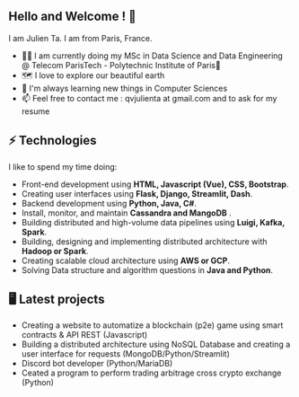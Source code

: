 <!--
**tajulien/tajulien** is a ✨ _special_ ✨ repository because its `README.md` (this file) appears on your GitHub profile.

Here are some ideas to get you started:

- 🔭 I’m currently working on ...
- 🌱 I’m currently learning ...
- 👯 I’m looking to collaborate on ...
- 🤔 I’m looking for help with ...
- 💬 Ask me about ...
- 📫 How to reach me: ...
- 😄 Pronouns: ...
- ⚡ Fun fact: ...
-->
## Hello and Welcome ! 👋
I am Julien Ta. I am from Paris, France.

- 👨‍🎓️ I am currently doing my MSc in Data Science and Data Engineering @ Telecom ParisTech - Polytechnic Institute of Paris🏫
- 🗺️ I love to explore our beautiful earth 
- 📖 I'm always learning new things in Computer Sciences
- 📫 Feel free to contact me : qvjulienta at gmail.com and to ask for my resume
   

## ⚡ Technologies
I like to spend my time doing:
- Front-end development using **HTML, Javascript (Vue), CSS, Bootstrap**.
- Creating user interfaces using **Flask, Django, Streamlit, Dash**.
- Backend development using **Python, Java, C#**.
- Install, monitor, and maintain **Cassandra and MangoDB** .
- Building distributed and high-volume data pipelines using **Luigi, Kafka, Spark**.
- Building, designing and implementing distributed architecture with **Hadoop or Spark**.
- Creating scalable cloud architecture using **AWS or GCP**.
- Solving Data structure and algorithm questions in **Java and Python**.

## 🖥️ Latest projects
* Creating a website to automatize a blockchain (p2e) game using smart contracts & API REST (Javascript)
* Building a distributed architecture using NoSQL Database and creating a user interface for requests (MongoDB/Python/Streamlit) 
* Discord bot developer (Python/MariaDB)
* Ceated a program to perform trading arbitrage cross crypto exchange (Python) 
